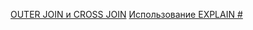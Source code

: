 [OUTER JOIN и CROSS JOIN](https://metanit.com/sql/postgresql/6.3.php)
[Использование EXPLAIN #](https://runebook.dev/ru/docs/postgresql/using-explain)